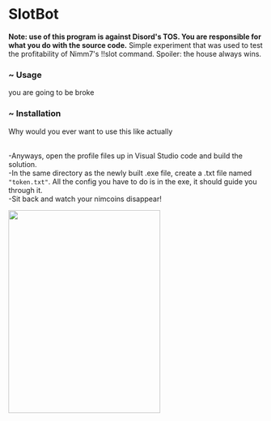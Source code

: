 # SlotBot

<b>Note: use of this program is against Disord's TOS. You are responsible for what you do with the source code.</b>
Simple experiment that was used to test the profitability of Nimm7's !!slot command. Spoiler: the house always wins.
<html>
<h3> ~ Usage</h3>
you are going to be broke
<h3> ~ Installation </h3>
Why would you ever want to use this like actually<br><br>

-Anyways, open the profile files up in Visual Studio code and build the solution. <br>
-In the same directory as the newly built .exe file, create a .txt file named <code>"token.txt"</code>. All the config you have to do is in the exe, it should guide you through it.<br>
-Sit back and watch your nimcoins disappear!
</html>

<img src="https://cdn.discordapp.com/attachments/832360177578934362/1079961580919341107/IMG_1256.jpg" height="400" width="300"></img>

<im still learning html cut me a damn break>
